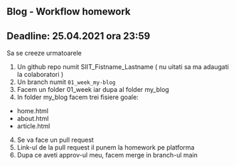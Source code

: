 ## Blog - Workflow homework
## Deadline: 25.04.2021 ora 23:59 
Sa se creeze urmatoarele
1. Un github repo numit SIIT_Fistname_Lastname ( nu uitati sa ma adaugati la colaboratori )
2. Un branch numit `01_week_my-blog`
3. Facem un folder 01_week iar dupa al folder my_blog
3. In folder my_blog facem trei fisiere goale:
- home.html
- about.html
- article.html
4. Se va face un pull request
5. Link-ul de la pull request il punem la homework pe platforma
6. Dupa ce aveti approv-ul meu, facem merge in branch-ul main
